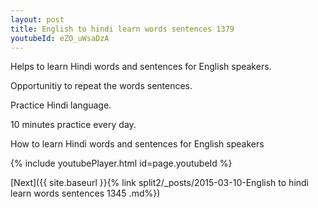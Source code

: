```yaml
---
layout: post
title: English to hindi learn words sentences 1379 
youtubeId: eZO_uWsaDzA
---
```

 
 
Helps to learn Hindi words and sentences for English speakers.

Opportunitiy to repeat the words sentences. 

Practice Hindi language. 
 
10 minutes practice every day. 
 
How to learn Hindi words and sentences for English speakers 
 
{% include youtubePlayer.html id=page.youtubeId %}
 
 
[Next]({{ site.baseurl }}{% link  split2/_posts/2015-03-10-English to hindi learn words sentences 1345 .md%})
 
